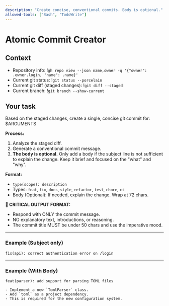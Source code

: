 ```yaml
---
description: "Create concise, conventional commits. Body is optional."
allowed-tools: ["Bash", "TodoWrite"]
---
```


# Atomic Commit Creator

## Context

- Repository info: !`gh repo view --json name,owner -q '{"owner": .owner.login, "name": .name}'`
- Current git status: !`git status --porcelain`
- Current git diff (staged changes): !`git diff --staged`
- Current branch: !`git branch --show-current`

## Your task

Based on the staged changes, create a single, concise git commit for: $ARGUMENTS

**Process:**
1.  Analyze the staged diff.
2.  Generate a conventional commit message.
3.  **The body is optional.** Only add a body if the subject line is not sufficient to explain the change. Keep it brief and focused on the "what" and "why".

**Format:**
- `type(scope): description`
- Types: `feat`, `fix`, `docs`, `style`, `refactor`, `test`, `chore`, `ci`
- Body (Optional): If needed, explain the change. Wrap at 72 chars.

**🚨 CRITICAL OUTPUT FORMAT:**
- Respond with ONLY the commit message.
- NO explanatory text, introductions, or reasoning.
- The commit title MUST be under 50 chars and use the imperative mood.

---
### Example (Subject only)
```
fix(api): correct authentication error on /login
```
---
### Example (With Body)
```
feat(parser): add support for parsing TOML files

- Implement a new `TomlParser` class.
- Add `toml` as a project dependency.
- This is required for the new configuration system.
```
